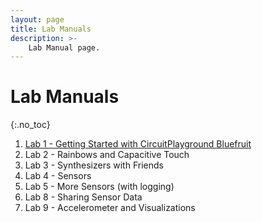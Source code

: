 ```yaml
---
layout: page
title: Lab Manuals
description: >-
    Lab Manual page.
---
```


# Lab Manuals

{:.no_toc}

1. [Lab 1 - Getting Started with CircuitPlayground Bluefruit](/assets/labs/lab1.md)
2. Lab 2 - Rainbows and Capacitive Touch
3. Lab 3 - Synthesizers with Friends
4. Lab 4 - Sensors
5. Lab 5 - More Sensors (with logging)
6. Lab 8 - Sharing Sensor Data
6. Lab 9 - Accelerometer and Visualizations

